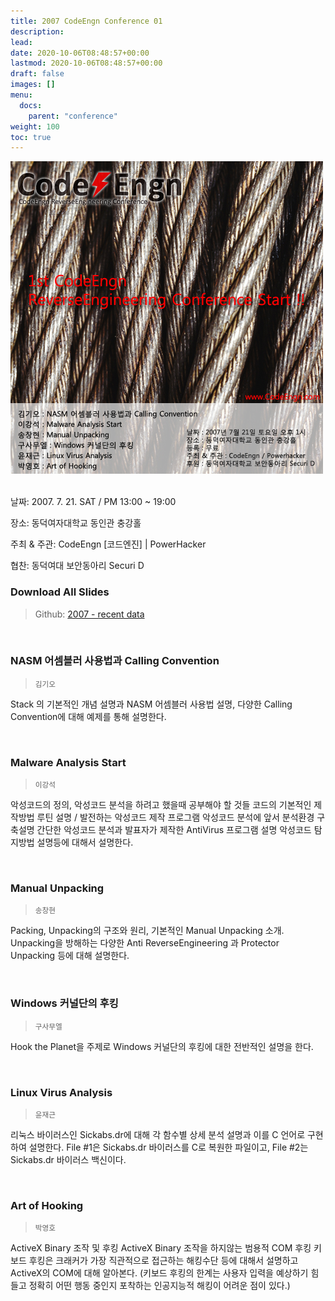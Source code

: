 ```yaml
---
title: 2007 CodeEngn Conference 01
description: 
lead: 
date: 2020-10-06T08:48:57+00:00
lastmod: 2020-10-06T08:48:57+00:00
draft: false
images: []
menu:
  docs:
    parent: "conference"
weight: 100
toc: true
---
```


<img class="img-fluid lazyload blur-up border-0" data-sizes=auto src=codeengn_conference_01_poster.jpg alt=Rectangle>
<br /><br />

날짜: 2007. 7. 21. SAT / PM 13:00 ~ 19:00

장소: 동덕여자대학교 동인관 충강홀

주최 & 주관: CodeEngn [코드엔진] | PowerHacker

협찬: 동덕여대 보안동아리 Securi D 
<br />

### Download All Slides

> Github: <a href='https://github.com/codeengn/codeengn-conference' target='_blank'>2007 - recent data</a>

<br />

### NASM 어셈블러 사용법과 Calling Convention

> <small>김기오</small>


Stack 의 기본적인 개념 설명과 NASM 어셈블러 사용법 설명, 다양한 Calling Convention에 대해 예제를 통해 설명한다.


<br />

### Malware Analysis Start

> <small>이강석</small>


악성코드의 정의, 악성코드 분석을 하려고 했을때 공부해야 할 것들 코드의 기본적인 제작방법 루틴 설명 / 발전하는 악성코드 제작 프로그램 악성코드 분석에 앞서 분석환경 구축설명 간단한 악성코드 분석과 발표자가 제작한 AntiVirus 프로그램 설명 악성코드 탐지방법 설명등에 대해서 설명한다.

<br />

### Manual Unpacking

> <small>송창현</small>


Packing, Unpacking의 구조와 원리, 기본적인 Manual Unpacking 소개. Unpacking을 방해하는 다양한 Anti ReverseEngineering 과 Protector Unpacking 등에 대해 설명한다.

<br />

### Windows 커널단의 후킹

> <small>구사무엘</small>


Hook the Planet을 주제로 Windows 커널단의 후킹에 대한 전반적인 설명을 한다.

<br />

### Linux Virus Analysis

> <small>윤재근</small>


리눅스 바이러스인 Sickabs.dr에 대해 각 함수별 상세 분석 설명과 이를 C 언어로 구현하여 설명한다. File #1은 Sickabs.dr 바이러스를 C로 복원한 파일이고, File #2는 Sickabs.dr 바이러스 백신이다.

<br />

### Art of Hooking

> <small>박영호</small>


ActiveX Binary 조작 및 후킹 ActiveX Binary 조작을 하지않는 범용적 COM 후킹 키보드 후킹은 크래커가 가장 직관적으로 접근하는 해킹수단 등에 대해서 설명하고 ActiveX의 COM에 대해 알아본다. (키보드 후킹의 한계는 사용자 입력을 예상하기 힘들고 정확히 어떤 행동 중인지 포착하는 인공지능적 해킹이 어려운 점이 있다.)
